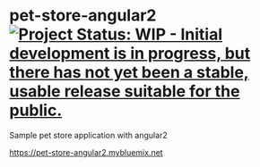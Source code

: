 # pet-store-angular2 [![Project Status: WIP - Initial development is in progress, but there has not yet been a stable, usable release suitable for the public.](http://www.repostatus.org/badges/latest/wip.svg)](http://www.repostatus.org/#wip)

Sample pet store application with angular2

https://pet-store-angular2.mybluemix.net

